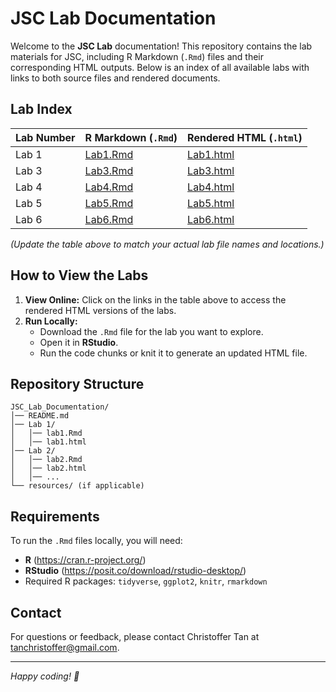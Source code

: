 # JSC Lab Documentation

Welcome to the **JSC Lab** documentation! This repository contains the lab materials for JSC, including R Markdown (`.Rmd`) files and their corresponding HTML outputs. Below is an index of all available labs with links to both source files and rendered documents.

## Lab Index

| Lab Number | R Markdown (`.Rmd`) | Rendered HTML (`.html`) |
|------------|---------------------|-------------------------|
| Lab 1 | [Lab1.Rmd](Lab%201/lab01-hello-R.Rmd) | [Lab1.html](Lab%201/lab01-hello-R.html) |
| Lab 3 | [Lab3.Rmd](labs/Lab3.Rmd) | [Lab3.html](labs/Lab3.html) |
| Lab 4 | [Lab4.Rmd](Lab%204/04-lab-dataviz.Rmd) | [Lab4.html](Lab%204/04-lab-dataviz.html) |
| Lab 5 | [Lab5.Rmd](Lab%205/lab05-wrangling-gam.Rmd) | [Lab5.html](Lab%205/lab05-wrangling-gam.html) |
| Lab 6 | [Lab6.Rmd](Lab%206/06-lab.Rmd) | [Lab6.html](Lab%206/06-lab.html) |

*(Update the table above to match your actual lab file names and locations.)*

## How to View the Labs

1. **View Online:** Click on the links in the table above to access the rendered HTML versions of the labs.
2. **Run Locally:**
   - Download the `.Rmd` file for the lab you want to explore.
   - Open it in **RStudio**.
   - Run the code chunks or knit it to generate an updated HTML file.

## Repository Structure

```
JSC_Lab_Documentation/
│── README.md
│── Lab 1/
│   │── lab1.Rmd
│   │── lab1.html
│── Lab 2/
│   │── lab2.Rmd
│   │── lab2.html
│   │── ...
└── resources/ (if applicable)
```

## Requirements
To run the `.Rmd` files locally, you will need:
- **R** (https://cran.r-project.org/)
- **RStudio** (https://posit.co/download/rstudio-desktop/)
- Required R packages: `tidyverse`, `ggplot2`, `knitr`, `rmarkdown`

## Contact
For questions or feedback, please contact Christoffer Tan at tanchristoffer@gmail.com.

---
*Happy coding! 🎯*
